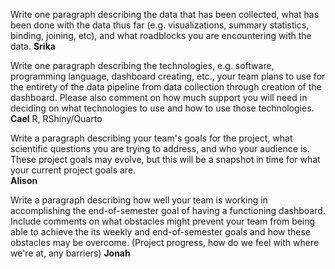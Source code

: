 Write one paragraph describing the data that has been collected, what has been done with the data thus far 
(e.g. visualizations, summary statistics, binding, joining, etc), and what roadblocks you are encountering with the data. 
**Srika**

Write one paragraph describing the technologies, e.g. software, programming language, dashboard creating, etc., 
your team plans to use for the entirety of the data pipeline from data collection through creation of the dashboard. 
Please also comment on how much support you will need in deciding on what technologies to use and how to use those technologies. 
**Cael**
R, RShiny/Quarto

Write a paragraph describing your team's goals for the project, what scientific questions you are trying to address, 
and who your audience is. These project goals may evolve, but this will be a snapshot in time for what your current project goals are. \
**Alison**

Write a paragraph describing how well your team is working in accomplishing the end-of-semester goal of having a functioning dashboard. 
Include comments on what obstacles might prevent your team from being able to achieve the its weekly and end-of-semester goals and how these obstacles may be overcome. 
(Project progress, how do we feel with where we're at, any barriers)
**Jonah**
